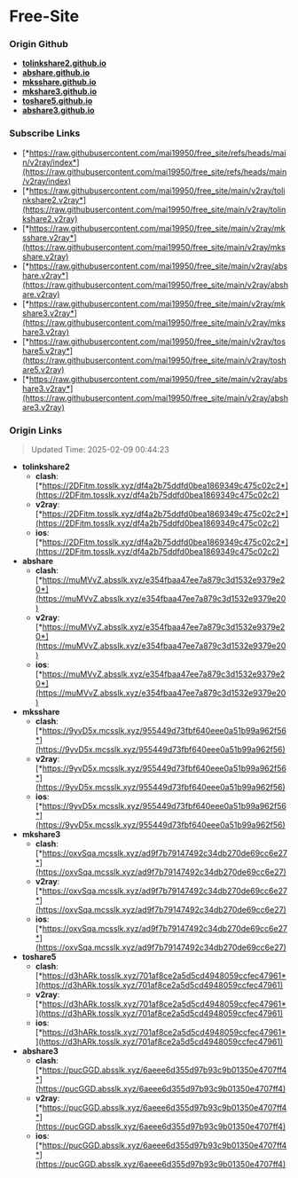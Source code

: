 # Free-Site

### Origin Github

- [**tolinkshare2.github.io**](https://github.com/tolinkshare2/tolinkshare2.github.io)
- [**abshare.github.io**](https://github.com/abshare/abshare.github.io)
- [**mksshare.github.io**](https://github.com/mksshare/mksshare.github.io)
- [**mkshare3.github.io**](https://github.com/mkshare3/mkshare3.github.io)
- [**toshare5.github.io**](https://github.com/toshare5/toshare5.github.io)
- [**abshare3.github.io**](https://github.com/abshare3/abshare3.github.io)

### Subscribe Links

- [*https://raw.githubusercontent.com/mai19950/free_site/refs/heads/main/v2ray/index*](https://raw.githubusercontent.com/mai19950/free_site/refs/heads/main/v2ray/index)
- [*https://raw.githubusercontent.com/mai19950/free_site/main/v2ray/tolinkshare2.v2ray*](https://raw.githubusercontent.com/mai19950/free_site/main/v2ray/tolinkshare2.v2ray)
- [*https://raw.githubusercontent.com/mai19950/free_site/main/v2ray/mksshare.v2ray*](https://raw.githubusercontent.com/mai19950/free_site/main/v2ray/mksshare.v2ray)
- [*https://raw.githubusercontent.com/mai19950/free_site/main/v2ray/abshare.v2ray*](https://raw.githubusercontent.com/mai19950/free_site/main/v2ray/abshare.v2ray)
- [*https://raw.githubusercontent.com/mai19950/free_site/main/v2ray/mkshare3.v2ray*](https://raw.githubusercontent.com/mai19950/free_site/main/v2ray/mkshare3.v2ray)
- [*https://raw.githubusercontent.com/mai19950/free_site/main/v2ray/toshare5.v2ray*](https://raw.githubusercontent.com/mai19950/free_site/main/v2ray/toshare5.v2ray)
- [*https://raw.githubusercontent.com/mai19950/free_site/main/v2ray/abshare3.v2ray*](https://raw.githubusercontent.com/mai19950/free_site/main/v2ray/abshare3.v2ray)

### Origin Links

> Updated Time: 2025-02-09 00:44:23

- **tolinkshare2**
  - **clash**: [*https://2DFitm.tosslk.xyz/df4a2b75ddfd0bea1869349c475c02c2*](https://2DFitm.tosslk.xyz/df4a2b75ddfd0bea1869349c475c02c2)
  - **v2ray**: [*https://2DFitm.tosslk.xyz/df4a2b75ddfd0bea1869349c475c02c2*](https://2DFitm.tosslk.xyz/df4a2b75ddfd0bea1869349c475c02c2)
  - **ios**: [*https://2DFitm.tosslk.xyz/df4a2b75ddfd0bea1869349c475c02c2*](https://2DFitm.tosslk.xyz/df4a2b75ddfd0bea1869349c475c02c2)
- **abshare**
  - **clash**: [*https://muMVvZ.absslk.xyz/e354fbaa47ee7a879c3d1532e9379e20*](https://muMVvZ.absslk.xyz/e354fbaa47ee7a879c3d1532e9379e20)
  - **v2ray**: [*https://muMVvZ.absslk.xyz/e354fbaa47ee7a879c3d1532e9379e20*](https://muMVvZ.absslk.xyz/e354fbaa47ee7a879c3d1532e9379e20)
  - **ios**: [*https://muMVvZ.absslk.xyz/e354fbaa47ee7a879c3d1532e9379e20*](https://muMVvZ.absslk.xyz/e354fbaa47ee7a879c3d1532e9379e20)
- **mksshare**
  - **clash**: [*https://9yvD5x.mcsslk.xyz/955449d73fbf640eee0a51b99a962f56*](https://9yvD5x.mcsslk.xyz/955449d73fbf640eee0a51b99a962f56)
  - **v2ray**: [*https://9yvD5x.mcsslk.xyz/955449d73fbf640eee0a51b99a962f56*](https://9yvD5x.mcsslk.xyz/955449d73fbf640eee0a51b99a962f56)
  - **ios**: [*https://9yvD5x.mcsslk.xyz/955449d73fbf640eee0a51b99a962f56*](https://9yvD5x.mcsslk.xyz/955449d73fbf640eee0a51b99a962f56)
- **mkshare3**
  - **clash**: [*https://oxvSqa.mcsslk.xyz/ad9f7b79147492c34db270de69cc6e27*](https://oxvSqa.mcsslk.xyz/ad9f7b79147492c34db270de69cc6e27)
  - **v2ray**: [*https://oxvSqa.mcsslk.xyz/ad9f7b79147492c34db270de69cc6e27*](https://oxvSqa.mcsslk.xyz/ad9f7b79147492c34db270de69cc6e27)
  - **ios**: [*https://oxvSqa.mcsslk.xyz/ad9f7b79147492c34db270de69cc6e27*](https://oxvSqa.mcsslk.xyz/ad9f7b79147492c34db270de69cc6e27)
- **toshare5**
  - **clash**: [*https://d3hARk.tosslk.xyz/701af8ce2a5d5cd4948059ccfec47961*](https://d3hARk.tosslk.xyz/701af8ce2a5d5cd4948059ccfec47961)
  - **v2ray**: [*https://d3hARk.tosslk.xyz/701af8ce2a5d5cd4948059ccfec47961*](https://d3hARk.tosslk.xyz/701af8ce2a5d5cd4948059ccfec47961)
  - **ios**: [*https://d3hARk.tosslk.xyz/701af8ce2a5d5cd4948059ccfec47961*](https://d3hARk.tosslk.xyz/701af8ce2a5d5cd4948059ccfec47961)
- **abshare3**
  - **clash**: [*https://pucGGD.absslk.xyz/6aeee6d355d97b93c9b01350e4707ff4*](https://pucGGD.absslk.xyz/6aeee6d355d97b93c9b01350e4707ff4)
  - **v2ray**: [*https://pucGGD.absslk.xyz/6aeee6d355d97b93c9b01350e4707ff4*](https://pucGGD.absslk.xyz/6aeee6d355d97b93c9b01350e4707ff4)
  - **ios**: [*https://pucGGD.absslk.xyz/6aeee6d355d97b93c9b01350e4707ff4*](https://pucGGD.absslk.xyz/6aeee6d355d97b93c9b01350e4707ff4)
